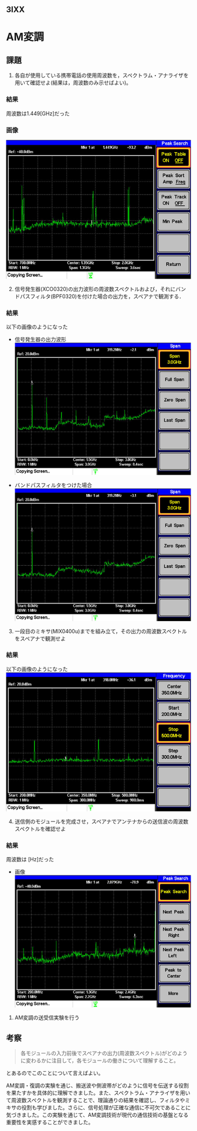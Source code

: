 ## 3IXX  

# AM変調

## 課題
1. 各自が使用している携帯電話の使用周波数を，スペクトラム・アナライザを用いて確認せよ(結果は，周波数のみ示せばよい)。

### 結果

周波数は1.449[GHz]だった

### 画像
![image](./images/4-1.jpeg)

2. 信号発生器(XCO0320)の出力波形の周波数スペクトルおよび，それにバンドパスフィルタ(BPF0320)を付けた場合の出力を，スペアナで観測する．

### 結果

以下の画像のようになった

- 信号発生器の出力波形
![before](./images/4-2-1.jpeg)

- バンドパスフィルタをつけた場合
![after](./images/4-2-2.jpeg)

3. 一段目のミキサ(MIX0400u)までを組み立て，その出力の周波数スペクトルをスペアナで観測せよ

### 結果

以下の画像のようになった
![image](./images/4-3.jpeg)

4. 送信側のモジュールを完成させ，スペアナでアンテナからの送信波の周波数スペクトルを確認せよ

### 結果

周波数は [Hz]だった

- 画像
![image](./images/4-4.jpeg)

1. AM変調の送受信実験を行う

## 考察

> 各モジュールの入力前後でスペアナの出力(周波数スペクトル)がどのように変わるかに注目して，各モジュールの働きについて理解すること。

とあるのでこのことについて言えばよい。

AM変調・復調の実験を通じ、搬送波や側波帯がどのように信号を伝送する役割を果たすかを具体的に理解できました。また、スペクトラム・アナライザを用いて周波数スペクトルを観測することで、理論通りの結果を確認し、フィルタやミキサの役割も学びました。さらに、信号処理が正確な通信に不可欠であることに気づきました。この実験を通じて、AM変調技術が現代の通信技術の基盤となる重要性を実感することができました。